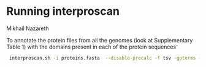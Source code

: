 Running interproscan
================
Mikhail Nazareth

To annotate the protein files from all the genomes (look at
Supplementary Table 1) with the domains present in each of the protein
sequences ̛

``` bash
 interproscan.sh -i proteins.fasta  --disable-precalc -f tsv -goterms -cpu 12
```
